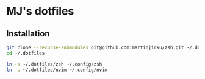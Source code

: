 # MJ's dotfiles

## Installation

```bash
git clone --recurse-submodules git@github.com:martinjirku/zsh.git ~/.dotfiles
cd ~/.dotfiles

ln -s ~/.dotfiles/zsh ~/.config/zsh
ln -s ~/.dotfiles/nvim ~/.config/nvim
```
